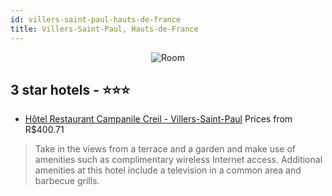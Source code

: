 ```yaml
---
id: villers-saint-paul-hauts-de-france
title: Villers-Saint-Paul, Hauts-de-France
---
```


<center><img src="https://i.travelapi.com/hotels/2000000/1620000/1613400/1613306/f0918bfa_z.jpg" alt="Room" /></center>


##  3 star hotels - ⭐️⭐️⭐️

-    [Hôtel Restaurant Campanile Creil - Villers-Saint-Paul](https://us.hurb.com/hotels/villers-saint-paul/hotel-restaurant-campanile-creil-villers-saint-paul-JNP-JP795924?cmp=18055) Prices from R$400.71
   > Take in the views from a terrace and a garden and make use of amenities such as complimentary wireless Internet access. Additional amenities at this hotel include a television in a common area and barbecue grills.
